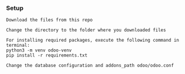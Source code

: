 ### Setup
    Download the files from this repo

    Change the directory to the folder where you downloaded files

    For installing required packages, execute the following command in terminal:
    python3 -m venv odoo-venv
    pip install -r requirements.txt

    Change the database configuration and addons_path odoo/odoo.conf

   
    
 
 
